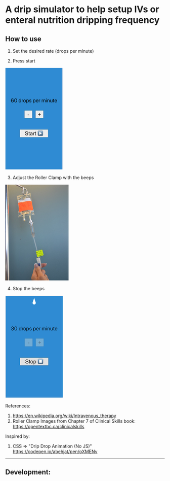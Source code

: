 # A drip simulator to help setup IVs or enteral nutrition dripping frequency

## How to use

1. Set the desired rate (drops per minute)

2. Press start

![screenshot](public/dripping-screenshot-1.png "dripping start")

3. Adjust the Roller Clamp with the beeps

![screenshot](public/roller-clamp.jpg "roller clamp")

4. Stop the beeps

![screenshot](public/dripping-screenshot-2.png "dripping stop")


References:

1. https://en.wikipedia.org/wiki/Intravenous_therapy
2. Roller Clamp Images from Chapter 7 of Clinical Skills book: https://opentextbc.ca/clinicalskills

Inspired by:

1. CSS => "Drip Drop Animation (No JS)" https://codepen.io/abehjat/pen/oXMENv

---

## Development:
